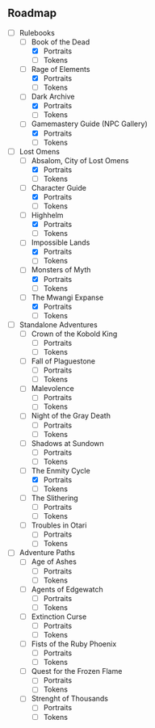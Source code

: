 ## Roadmap

- [ ] Rulebooks
	- [ ] Book of the Dead
		- [X] Portraits
		- [ ] Tokens
	- [ ] Rage of Elements
		- [X] Portraits
		- [ ] Tokens
	- [ ] Dark Archive
		- [X] Portraits
		- [ ] Tokens
	- [ ] Gamemastery Guide (NPC Gallery)
		- [X] Portraits
		- [ ] Tokens
- [ ] Lost Omens
	- [ ] Absalom, City of Lost Omens
		- [X] Portraits
		- [ ] Tokens
	- [ ] Character Guide
		- [X] Portraits
		- [ ] Tokens
	- [ ] Highhelm
		- [X] Portraits
		- [ ] Tokens
	- [ ] Impossible Lands
		- [X] Portraits
		- [ ] Tokens
	- [ ] Monsters of Myth
		- [X] Portraits
		- [ ] Tokens
	- [ ] The Mwangi Expanse
		- [X] Portraits
		- [ ] Tokens
- [ ] Standalone Adventures
	- [ ] Crown of the Kobold King
		- [ ] Portraits
		- [ ] Tokens
	- [ ]  Fall of Plaguestone
		- [ ] Portraits
		- [ ] Tokens
	- [ ] Malevolence
		- [ ] Portraits
		- [ ] Tokens
	- [ ] Night of the Gray Death
		- [ ] Portraits
		- [ ] Tokens
	- [ ] Shadows at Sundown
		- [ ] Portraits
		- [ ] Tokens
	- [ ] The Enmity Cycle
		- [X] Portraits
		- [ ] Tokens
	- [ ] The Slithering
		- [ ] Portraits
		- [ ] Tokens
	- [ ] Troubles in Otari
		- [ ] Portraits
		- [ ] Tokens
- [ ] Adventure Paths
	- [ ] Age of Ashes
		- [ ] Portraits
		- [ ] Tokens
	- [ ] Agents of Edgewatch
		- [ ] Portraits
		- [ ] Tokens
	- [ ] Extinction Curse
		- [ ] Portraits
		- [ ] Tokens
	- [ ] Fists of the Ruby Phoenix
		- [ ] Portraits
		- [ ] Tokens
	- [ ] Quest for the Frozen Flame
		- [ ] Portraits
		- [ ] Tokens
	- [ ] Strenght of Thousands
		- [ ] Portraits
		- [ ] Tokens
